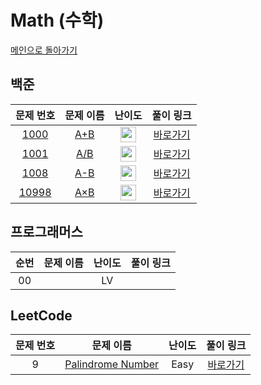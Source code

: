 # Math (수학)

[메인으로 돌아가기](https://github.com/SSUHYUNKIM/Algorithm)

## 백준
|        문제 번호         |        문제 이름         |         난이도          |        풀이 링크         |          
| :-----: | :-----: | :-----: | :-----: |
| <a href="https://www.acmicpc.net/problem/1000" target="_blank">1000</a> | <a href="https://www.acmicpc.net/problem/1000" target="_blank">A+B</a> | <img height="25px" width="25px" src="https://static.solved.ac/tier_small/sprout.svg"/> | <a href="./solution/1000.cpp">바로가기</a> |
| <a href="https://www.acmicpc.net/problem/1001" target="_blank">1001</a> | <a href="https://www.acmicpc.net/problem/1001" target="_blank">A/B</a> | <img height="25px" width="25px" src="https://static.solved.ac/tier_small/sprout.svg"/> | <a href="./solution/1008.cpp">바로가기</a> |
| <a href="https://www.acmicpc.net/problem/1008" target="_blank">1008</a> | <a href="https://www.acmicpc.net/problem/1008" target="_blank">A-B</a> | <img height="25px" width="25px" src="https://static.solved.ac/tier_small/sprout.svg"/> | <a href="./solution/1001.cpp">바로가기</a> |
| <a href="https://www.acmicpc.net/problem/10998" target="_blank">10998</a> | <a href="https://www.acmicpc.net/problem/10998" target="_blank">A×B</a> | <img height="25px" width="25px" src="https://static.solved.ac/tier_small/sprout.svg"/> | <a href="./solution/10998.cpp">바로가기</a> |

## 프로그래머스
|          순번          |        문제 이름         |         난이도          |        풀이 링크         |          
| :-----: | :-----: | :-----: | :-----: |
| 00 | <a href="https://school.programmers.co.kr/learn/courses/30/lessons/120810" target="_blank"></a> | LV | <a href="./solution/나머지구하기.cpp"></a> |


## LeetCode
|        문제 번호         |        문제 이름         |         난이도          |        풀이 링크         |          
| :-----: | :-----: | :-----: | :-----: |
| 9 | <a href="https://leetcode.com/problems/palindrome-number/" target="_blank">Palindrome Number</a> | Easy | <a href="./solution/Leet9.cpp">바로가기</a> |

